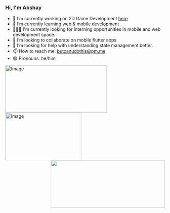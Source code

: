 


### Hi, I'm Akshay


- 🔭 I’m currently working on 2D Game Development [here](https://github.com/UQdeco2800/2021-ext-studio-2)
- 🌱 I’m currently learning web & mobile development
- 👨🏻‍💻 I'm currently looking for interning opportunities in mobile and web development space.
- 👯 I’m looking to collaborate on mobile flutter apps
- 🤔 I’m looking for help with understanding state management better.
- 📫 How to reach me: butcanudothis@pm.me
- 😄 Pronouns: he/him

<img align='left' src="https://github-readme-stats.vercel.app/api?username=butcanudothis&show_icons=true&theme=tokyonight&custom_title=Akshay's%20Github%20stats&hide=stars&include_all_commits=true%22" alt="Image" height ="150" width="320"><img align = 'center' src="https://github-readme-stats.vercel.app/api/top-langs/?username=butcanudothis&layout=compact&theme=tokyonight" alt="Image" height="150" width="240"><img align = 'right' src="https://github-readme-stats.vercel.app/api/wakatime?range=last_7_days&username=butcanudothis&theme=tokyonight" height ="150" width ="360">
